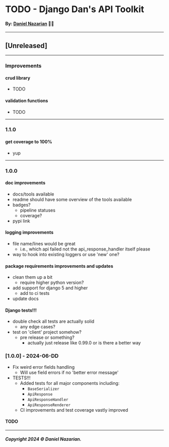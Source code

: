 # TODO - Django Dan's API Toolkit
#### By: [Daniel Nazarian](https://danielnazarian) 🐧👹

-------------------------------------------------------
## [Unreleased]
----
### Improvements

#### crud library
- TODO


#### validation functions
- TODO


-----
### 1.1.0



#### get coverage to 100%
- yup



-----
### 1.0.0



#### doc improvements
- docs/tools available
- readme should have some overview of the tools available
- badges?
    - pipeline statuses
    - coverage?
- pypi link



#### logging improvements
- file name/lines would be great
    - i.e., which api failed not the api_response_handler itself please
- way to hook into existing loggers or use 'new' one?



#### package requirements improvements and updates
- clean them up a bit
    - require higher python version?
- add support for django 5 and higher
    - add to ci tests
- update docs




#### Django tests!!!
- double check all tests are actually solid
    - any edge cases?
- test on 'client' project somehow?
    - pre release or something?
        - actually just release like 0.99.0 or is there a better way




### [1.0.0] - 2024-06-DD
- Fix weird error fields handling
    - Will use field errors if no 'better error message'
- TESTS!!!
    - Added tests for all major components including:
        - `BaseSerializer`
        - `ApiResponse`
        - `ApiResponseHandler`
        - `ApiResponseRenderer`
    - CI improvements and test coverage vastly improved
#### TODO

-------------------------------------------------------

##### Copyright 2024 © Daniel Nazarian.
